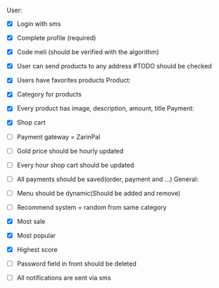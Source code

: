 User:
- [x] Login with sms
- [X] Complete profile (required)
- [x] Code meli (should be verified with the algorithm)
- [x] User can send products to any address #TODO should be checked
- [x] Users have favorites products
Product:
- [x] Category for products 
- [x] Every product has image, description, amount, title
Payment:
- [X] Shop cart
- [ ] Payment gateway = ZarinPal
- [ ] Gold price should be hourly updated
- [ ] Every hour shop cart should be updated 
- [ ] All payments should be saved(order, payment and …)
General:

- [ ] Menu should be dynamic(Should be added and remove)
- [ ] Recommend system = random from same category 
- [x] Most sale
- [x] Most popular 
- [x] Highest score
- [ ] Password field in front should be deleted
- [ ] All notifications are sent via sms